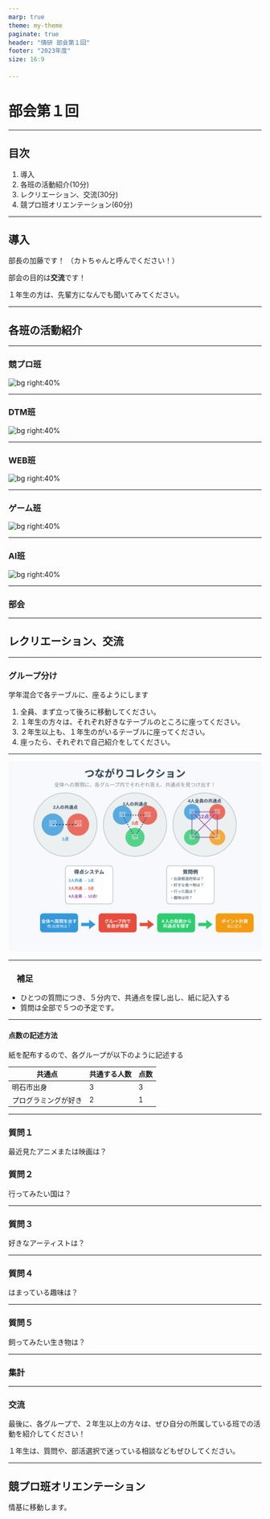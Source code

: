 ```yaml
---
marp: true
theme: my-theme
paginate: true
header: "情研 部会第１回"
footer: "2023年度"
size: 16:9

---
```


# 部会第１回

---

## 目次

1. 導入
2. 各班の活動紹介(10分)
3. レクリエーション、交流(30分)
4. 競プロ班オリエンテーション(60分)

---

## 導入

部長の加藤です！
（カトちゃんと呼んでください！）

部会の目的は**交流**です！

１年生の方は、先輩方になんでも聞いてみてください。

---

## 各班の活動紹介

---

### 競プロ班

![bg right:40%](../images/competitive_programming.png)

---

### DTM班

![bg right:40%](../images/dtm.png)

---

### WEB班

![bg right:40%](../images/web.png)

---

### ゲーム班

![bg right:40%](../images/game.png)

---

### AI班

![bg right:40%](../images/ai_activity.png)

---

### 部会

---

## レクリエーション、交流

---

### グループ分け

学年混合で各テーブルに、座るようにします

1. 全員、まず立って後ろに移動してください。
1. １年生の方々は、それぞれ好きなテーブルのところに座ってください。
1. ２年生以上も、１年生のがいるテーブルに座ってください。
1. 座ったら、それぞれで自己紹介をしてください。

---

![bg center height:600px](レクリエーション.svg)

---

### 　補足

- ひとつの質問につき、５分内で、共通点を探し出し、紙に記入する
- 質問は全部で５つの予定です。

---

#### 点数の記述方法

紙を配布するので、各グループが以下のように記述する

|共通点|共通する人数|点数|
|---|---|---|
|明石市出身|3|3|
|プログラミングが好き|2|1|

---

### 質問１

<div class="big">
最近見たアニメまたは映画は？
</div>

### 質問２

<div class="big">行ってみたい国は？</div>

---

### 質問３

<div class="big">
好きなアーティストは？
</div>

---

### 質問４

<div class="big">
はまっている趣味は？
</div>

---

### 質問５

<div class="big">
飼ってみたい生き物は？
</div>

---

### 集計

---

### 交流

最後に、各グループで、２年生以上の方々は、ぜひ自分の所属している班での活動を紹介してください！

１年生は、質問や、部活選択で迷っている相談などもぜひしてください。

---

## 競プロ班オリエンテーション

情基に移動します。
